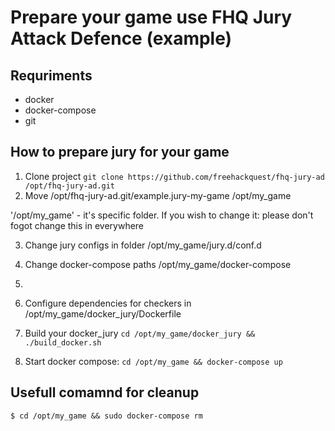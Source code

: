 # Prepare your game use FHQ Jury Attack Defence (example)

## Requriments

* docker
* docker-compose
* git

## How to prepare jury for your game

1. Clone project `git clone https://github.com/freehackquest/fhq-jury-ad /opt/fhq-jury-ad.git`
2. Move /opt/fhq-jury-ad.git/example.jury-my-game /opt/my_game

'/opt/my_game' - it's specific folder. If you wish to change it: please don't fogot change this in everywhere

3. Change jury configs in folder /opt/my_game/jury.d/conf.d
4. Change docker-compose paths /opt/my_game/docker-compose
5. 

4. Configure dependencies for checkers in /opt/my_game/docker_jury/Dockerfile
5. Build your docker_jury `cd /opt/my_game/docker_jury && ./build_docker.sh`
6. Start docker compose: `cd /opt/my_game && docker-compose up`

## Usefull comamnd for cleanup

`$ cd /opt/my_game && sudo docker-compose rm`
